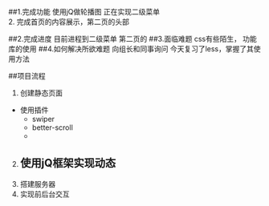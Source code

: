 ##1.完成功能
使用jQ做轮播图
正在实现二级菜单	
2.	完成首页的内容展示，第二页的头部

##2.完成进度
目前进程到二级菜单
第二页的
##3.面临难题
css有些陌生，
功能库的使用
##4.如何解决所欲难题
向组长和同事询问
今天复习了less，掌握了其使用方法

##项目流程
1. 创建静态页面  
- 使用插件  
    - swiper
    - better-scroll
    - 
2. 使用jQ框架实现动态 
   -  
3. 搭建服务器  
4. 实现前后台交互  